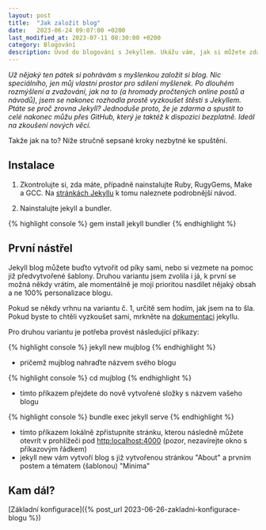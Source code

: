 ```yaml
---
layout: post
title:  "Jak založit blog"
date:   2023-06-24 09:07:00 +0200
last_modified_at: 2023-07-11 08:30:00 +0200
category: Blogování
description: Úvod do blogování s Jekyllem. Ukážu vám, jak si můžete zdarma založit a spustit blog. První díl se věnuje instalaci.
---
```


*Už nějaký ten pátek si pohrávám s myšlenkou založit si blog. Nic speciálního, jen můj vlastní prostor pro sdílení myšlenek. Po dlouhém rozmýšlení a zvažování, jak na to (a hromady pročtených online postů a návodů), jsem se nakonec rozhodla prostě vyzkoušet štěstí s Jekyllem. Ptáte se proč zrovna Jekyll? Jednoduše proto, že je zdarma a spustit to celé nakonec můžu přes GitHub, který je taktéž k dispozici bezplatně. Ideál na zkoušení nových věcí.*

Takže jak na to? Níže stručně sepsané kroky nezbytné ke spuštění.

## Instalace

1. Zkontrolujte si, zda máte, případně nainstalujte Ruby, RugyGems, Make a GCC. Na [stránkách Jekyllu](https://jekyllrb.com/docs/installation/) k tomu naleznete podrobnější návod.

2. Nainstalujte jekyll a bundler.

{% highlight console %}
gem install jekyll bundler
{% endhighlight %}

## První nástřel

Jekyll blog můžete buďto vytvořit od píky sami, nebo si vezmete na pomoc již předvytvořené šablony. Druhou variantu jsem zvolila i já, k první se možná někdy vrátím, ale momentálně je mojí prioritou nasdílet nějaký obsah a ne 100%  personalizace blogu.

Pokud se někdy vrhnu na variantu č. 1, určitě sem hodím, jak jsem na to šla. Pokud byste to chtěli vyzkoušet sami, mrkněte na [dokumentaci](https://jekyllrb.com/docs/step-by-step/01-setup/) jekyllu.

Pro druhou variantu je potřeba provést následující příkazy:

{% highlight console %}
jekyll new mujblog
{% endhighlight %}

- pričemž mujblog nahraďte názvem svého blogu

{% highlight console %}
cd mujblog
{% endhighlight %}

- tímto příkazem přejdete do nově vytvořené složky s názvem vašeho blogu

{% highlight console %}
bundle exec jekyll serve
{% endhighlight %}

- tímto příkazem lokálně zpřístupníte stránku, kterou následně můžete otevrít v prohlížeči pod [http:localhost:4000](http:localhost:4000) (pozor, nezavírejte okno s příkazovým řádkem)
- jekyll new vám vytvoří blog s již vytvořenou stránkou "About" a prvním postem a tématem (šablonou) "Minima"

## Kam dál?

[Základní konfigurace]({% post_url 2023-06-26-zakladni-konfigurace-blogu %})
